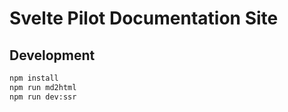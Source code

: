 # Svelte Pilot Documentation Site

## Development

```bash
npm install
npm run md2html
npm run dev:ssr
```
